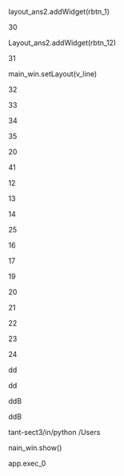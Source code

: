 layout_ans2.addWidget(rbtn_1)

30

Layout_ans2.addWidget(rbtn_12)

31

main_win.setLayout(v_line)

32

33

34

35

20

41

12

13

14

25

16

17

19

20

21

22

23

24

dd

dd

ddB

ddB

tant-sect3/in/python /Users

nain_win.show()

app.exec_0

